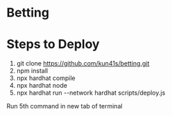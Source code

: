 # Betting

# Steps to Deploy
1. git clone https://github.com/kun41s/betting.git
2. npm install
3. npx hardhat compile
4. npx hardhat node
5. npx hardhat run --network hardhat scripts/deploy.js   

Run 5th command in new tab of terminal



